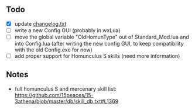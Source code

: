 
## Todo

- [x] update [changelog.txt](changelog.txt)
- [ ] write a new Config GUI (probably in wxLua)
- [ ] move the global variable "OldHomunType" out of Standard_Mod.lua and into Config.lua (after writing the new config GUI, to keep compatibility with the old Config.exe for now)
- [ ] add proper support for Homunculus S skills (need more information)

## Notes

- full homunculus S and mercenary skill list: https://github.com/15peaces/15-3athena/blob/master/db/skill_db.txt#L1369
